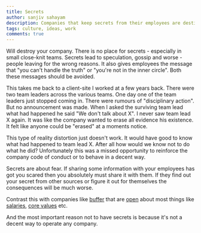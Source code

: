 ```yaml
---
title: Secrets
author: sanjiv sahayam
description: Companies that keep secrets from their employees are destined to fail.
tags: culture, ideas, work
comments: true
---
```


Will destroy your company. There is no place for secrets - especially in small close-knit teams. Secrets lead to speculation, gossip and worse - people leaving for the wrong reasons. It also gives employees the message that "you can't handle the truth" or "you're not in the inner circle". Both these messages should be avoided.

This takes me back to a client-site I worked at a few years back. There were two team leaders across the various teams. One day one of the team leaders just stopped coming in. There were rumours of "disciplinary action". But no announcement was made. When I asked the surviving team lead what had happened he said "We don't talk about X". I never saw team lead X again. It was like the company wanted to erase all evidence his existence. It felt like anyone could be "erased" at a moments notice.

This type of reality distortion just doesn't work. It would have good to know what had happened to team lead X. After all how would we know not to do what he did? Unfortunately this was a missed opportunity to reinforce the company code of conduct or to behave in a decent way.

Secrets are about fear. If sharing some information with your employees has got you scared then you absolutely must share it with them. If they find out your secret from other sources or figure it out for themselves the consequences will be much worse.

Contrast this with companies like [buffer](https://buffer.com/about) that are [open](https://open.bufferapp.com/transparent-pricing-buffer) about most things like [salaries](https://open.bufferapp.com/introducing-open-salaries-at-buffer-including-our-transparent-formula-and-all-individual-salaries), [core values](https://open.bufferapp.com/buffer-values) etc.

And the most important reason not to have secrets is because it's not a decent way to operate any company.